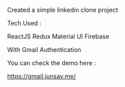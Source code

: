 Created a simple linkedin clone project

Tech Used :

ReactJS
Redux
Material UI
Firebase

With Gmail Authentication

You can check the demo here :

https://gmail.junsay.me/
